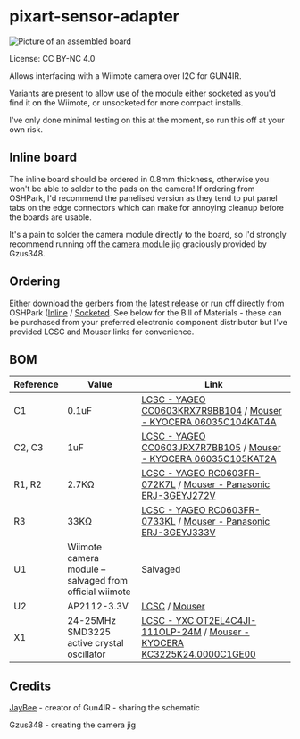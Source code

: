 # pixart-sensor-adapter

![Picture of an assembled board](https://github.com/eatnooM/pixart-sensor-adapter/assets/1300835/742e38c2-cac4-4380-a321-d081cb5f061d)

License: CC BY-NC 4.0

Allows interfacing with a Wiimote camera over I2C for GUN4IR.

Variants are present to allow use of the module either socketed as you'd find it on the Wiimote, or unsocketed for more compact installs.

I've only done minimal testing on this at the moment, so run this off at your own risk.

## Inline board

The inline board should be ordered in 0.8mm thickness, otherwise you won't be able to solder to the pads on the camera!
If ordering from OSHPark, I'd recommend the panelised version as they tend to put panel tabs on the edge connectors which can make for annoying cleanup before the boards are usable.

It's a pain to solder the camera module directly to the board, so I'd strongly recommend running off [the camera module jig](inline/Wii-IR-camera-solder-guideGun4IR-v7.stl) graciously provided by Gzus348.

## Ordering

Either download the gerbers from [the latest release](https://github.com/eatnooM/pixart-sensor-adapter/releases/latest) or run off directly from OSHPark ([Inline](https://oshpark.com/shared_projects/kioBCUHh) / [Socketed](https://oshpark.com/shared_projects/FovxzPdv).
See below for the Bill of Materials - these can be purchased from your preferred electronic component distributor but I've provided LCSC and Mouser links for convenience.

## BOM

| Reference | Value | Link |
|-----------|-------|------|
| C1 | 0.1uF | [LCSC - YAGEO CC0603KRX7R9BB104](https://www.lcsc.com/product-detail/_YAGEO-_C14663.html) / [Mouser - KYOCERA 06035C104KAT4A](https://www.mouser.com/ProductDetail/KYOCERA-AVX/06035C104KAT4A?qs=wQ3bP3iXTzYfFzAFm7vUeQ%3D%3D) |
| C2, C3 | 1uF | [LCSC - YAGEO CC0603JRX7R7BB105](https://www.lcsc.com/product-detail/_YAGEO-_C519560.html) / [Mouser - KYOCERA 06035C105KAT2A](https://www.mouser.com/ProductDetail/KYOCERA-AVX/06035C105KAT2A?qs=%252BdQmOuGyFcGCdIIWh6fU7Q%3D%3D)|
| R1, R2 | 2.7KΩ | [LCSC - YAGEO RC0603FR-072K7L](https://www.lcsc.com/product-detail/_YAGEO-_C114612.html) / [Mouser - Panasonic ERJ-3GEYJ272V](https://www.mouser.com/ProductDetail/Panasonic/ERJ-3GEYJ272V?qs=sGAEpiMZZMvdGkrng054tw5%2FFYq5P%2FDo1QNxauZrLUw%3D) |
| R3 | 33KΩ | [LCSC - YAGEO RC0603FR-0733KL](https://www.lcsc.com/product-detail/Chip-Resistor-Surface-Mount_YAGEO-RC0603FR-0733KL_C126359.html) / [Mouser - Panasonic ERJ-3GEYJ333V](https://www.mouser.com/ProductDetail/Panasonic/ERJ-3GEYJ333V?qs=JjxTDIFmKPQB8Hd2hIsG7w%3D%3D) |
| U1 | Wiimote camera module – salvaged from official wiimote | Salvaged |
| U2 | AP2112-3.3V | [LCSC](https://www.lcsc.com/product-detail/_Diodes-Incorporated-_C51118.html) / [Mouser](https://www.mouser.com/ProductDetail/Diodes-Incorporated/AP2112K-3.3TRG1) |
| X1 | 24-25MHz SMD3225 active crystal oscillator | [LCSC - YXC OT2EL4C4JI-111OLP-24M](https://www.lcsc.com/product-detail/Oscillators_YXC-OT2EL4C4JI-111OLP-24M_C5203548.html) / [Mouser - KYOCERA KC3225K24.0000C1GE00](https://www.mouser.com/ProductDetail/KYOCERA-AVX/KC3225K24.0000C1GE00?qs=rfsXwfL%252BOM9DBu9I0fBoew%3D%3D) |

## Credits

[JayBee](https://www.gun4ir.com/) - creator of Gun4IR - sharing the schematic

Gzus348 - creating the camera jig
